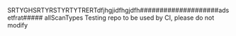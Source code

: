 SRTYGHSRTYRSTYRTYTRERTdfjhgjidfhgjdfh####################adsetfrat##### allScanTypes
Testing repo to be used by CI, please do not modify 
